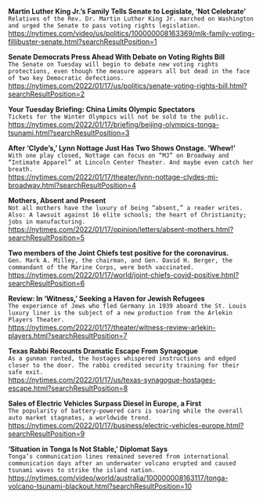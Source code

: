 **Martin Luther King Jr.’s Family Tells Senate to Legislate, ‘Not Celebrate’**\
`Relatives of the Rev. Dr. Martin Luther King Jr. marched on Washington and urged the Senate to pass voting rights legislation.`\
https://nytimes.com/video/us/politics/100000008163369/mlk-family-voting-fillibuster-senate.html?searchResultPosition=1

**Senate Democrats Press Ahead With Debate on Voting Rights Bill**\
`The Senate on Tuesday will begin to debate new voting rights protections, even though the measure appears all but dead in the face of two key Democratic defections.`\
https://nytimes.com/2022/01/17/us/politics/senate-voting-rights-bill.html?searchResultPosition=2

**Your Tuesday Briefing: China Limits Olympic Spectators**\
`Tickets for the Winter Olympics will not be sold to the public.`\
https://nytimes.com/2022/01/17/briefing/beijing-olympics-tonga-tsunami.html?searchResultPosition=3

**After ‘Clyde’s,’ Lynn Nottage Just Has Two Shows Onstage. ‘Whew!’**\
`With one play closed, Nottage can focus on “MJ” on Broadway and “Intimate Apparel” at Lincoln Center Theater. And maybe even catch her breath.`\
https://nytimes.com/2022/01/17/theater/lynn-nottage-clydes-mj-broadway.html?searchResultPosition=4

**Mothers, Absent and Present**\
`Not all mothers have the luxury of being “absent,” a reader writes. Also: A lawsuit against 16 elite schools; the heart of Christianity; jobs in manufacturing. `\
https://nytimes.com/2022/01/17/opinion/letters/absent-mothers.html?searchResultPosition=5

**Two members of the Joint Chiefs test positive for the coronavirus.**\
`Gen. Mark A. Milley, the chairman, and Gen. David H. Berger, the commandant of the Marine Corps, were both vaccinated.`\
https://nytimes.com/2022/01/17/world/joint-chiefs-covid-positive.html?searchResultPosition=6

**Review: In ‘Witness,’ Seeking a Haven for Jewish Refugees**\
`The experience of Jews who fled Germany in 1939 aboard the St. Louis luxury liner is the subject of a new production from the Arlekin Players Theater.`\
https://nytimes.com/2022/01/17/theater/witness-review-arlekin-players.html?searchResultPosition=7

**Texas Rabbi Recounts Dramatic Escape From Synagogue**\
`As a gunman ranted, the hostages whispered instructions and edged closer to the door. The rabbi credited security training for their safe exit.`\
https://nytimes.com/2022/01/17/us/texas-synagogue-hostages-escape.html?searchResultPosition=8

**Sales of Electric Vehicles Surpass Diesel in Europe, a First**\
`The popularity of battery-powered cars is soaring while the overall auto market stagnates, a worldwide trend.`\
https://nytimes.com/2022/01/17/business/electric-vehicles-europe.html?searchResultPosition=9

**‘Situation in Tonga Is Not Stable,’ Diplomat Says**\
`Tonga’s communication lines remained severed from international communication days after an underwater volcano erupted and caused tsunami waves to strike the island nation.`\
https://nytimes.com/video/world/australia/100000008163117/tonga-volcano-tsunami-blackout.html?searchResultPosition=10

